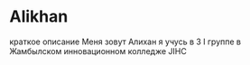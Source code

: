 # Alikhan
краткое описание
Меня зовут Алихан я учусь в 3 I группе в Жамбылском инновационном колледже JIHC
